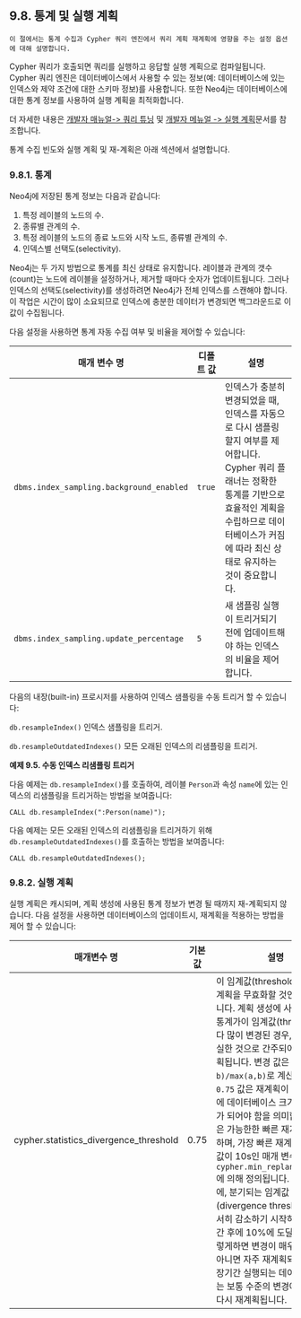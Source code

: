 
## 9.8. 통계 및 실행 계획

```
이 절에서는 통계 수집과 Cypher 쿼리 엔진에서 쿼리 계획 재계획에 영향을 주는 설정 옵션에 대해 설명합니다.
```

Cypher 쿼리가 호출되면 쿼리를 실행하고 응답할 실행 계획으로 컴파일됩니다. Cypher 쿼리 엔진은 데이터베이스에서 사용할 수 있는 정보(예: 데이터베이스에 있는 인덱스와 제약 조건에 대한 스키마 정보)를 사용합니다. 또한 Neo4j는 데이터베이스에 대한 통계 정보를 사용하여 실행 계획을 최적화합니다. 

더 자세한 내용은 [개발자 매뉴얼-> 쿼리 튜닝](https://neo4j.com/docs/developer-manual/3.4/cypher/query-tuning/) 및 [개발자 메뉴얼 -> 실행 계획](https://neo4j.com/docs/developer-manual/3.4/cypher/execution-plans/)문서를 참조합니다. 

통계 수집 빈도와 실행 계획 및 재-계획은 아래 섹션에서 설명합니다.

### 9.8.1. 통계

Neo4j에 저장된 통계 정보는 다음과 같습니다:

1. 특정 레이블의 노드의 수.
2. 종류별 관계의 수.
3. 특정 레이블의 노드의 종료 노드와 시작 노드, 종류별 관계의 수.
4. 인덱스별 선택도(selectivity).

Neo4j는 두 가지 방법으로 통계를 최신 상태로 유지합니다. 레이블과 관계의 갯수(count)는 노드에 레이블을 설정하거나, 제거할 때마다 숫자가 업데이트됩니다. 그러나 인덱스의 선택도(selectivity)를 생성하려면 Neo4j가 전체 인덱스를 스캔해야 합니다. 이 작업은 시간이 많이 소요되므로 인덱스에 충분한 데이터가 변경되면 백그라운드로 이 값이 수집됩니다.

다음 설정을 사용하면 통계 자동 수집 여부 및 비율을 제어할 수 있습니다:

| 매개 변수 명 | 디폴트 값 | 설명 |
|---|---|---|
| ```dbms.index_sampling.background_enabled``` | ```true``` | 인덱스가 충분히 변경되었을 때, 인덱스를 자동으로 다시 샘플링할지 여부를 제어합니다. Cypher 쿼리 플래너는 정확한 통계를 기반으로 효율적인 계획을 수립하므로 데이터베이스가 커짐에 따라 최신 상태로 유지하는 것이 중요합니다. |
| ```dbms.index_sampling.update_percentage``` | ```5``` | 새 샘플링 실행이 트리거되기 전에 업데이트해야 하는 인덱스의 비율을 제어합니다. |


다음의 내장(built-in) 프로시저를 사용하여 인덱스 샘플링을 수동 트리거 할 수 있습니다:

```db.resampleIndex()```
인덱스 샘플링을 트리거.

```db.resampleOutdatedIndexes()```
모든 오래된 인덱스의 리샘플링을 트리거.

**예제 9.5. 수동 인덱스 리샘플링 트리거**

다음 예제는 ```db.resampleIndex()```를 호출하여, 레이블 ```Person```과 속성 ```name```에 있는 인덱스의 리샘플링을 트리거하는 방법을 보여줍니다:

```
CALL db.resampleIndex(":Person(name)");
```  

다음 예제는 모든 오래된 인덱스의 리샘플링을 트리거하기 위해  ```db.resampleOutdatedIndexes()```를 호출하는 방법을 보여줍니다:

```
CALL db.resampleOutdatedIndexes();
```  

### 9.8.2. 실행 계획
실행 계획은 캐시되며, 계획 생성에 사용된 통계 정보가 변경 될 때까지 재-계획되지 않습니다. 다음 설정을 사용하면 데이터베이스의 업데이트시, 재계획을 적용하는 방법을 제어 할 수 있습니다:

| 매개변수 명 | 기본값 | 설명 |
|---|---|---|
| cypher.statistics_divergence_threshold | 0.75 | 이 임계값(threshold)은 실행 계획을 무효화할 것인지 결정합니다. 계획 생성에 사용된 기본 통계가이 임계값(threshold)보다 많이 변경된 경우, 계획은 부실한 것으로 간주되어 다시 재계획됩니다. 변경 값은 ```abs(a-b)/max(a,b)```로 계산됩니다. 즉, ```0.75``` 값은 재계획이 발생하기 전에 데이터베이스 크기가 약 4배가 되어야 함을 의미합니다. 값 0은 가능한한 빠른 재계획을 의미하며, 가장 빠른 재계획은 기본값이 10s인 매개 변수 ```cypher.min_replan_interval```에 의해 정의됩니다. 이 간격 후에, 분기되는 임계값(divergence threshold)은 서서히 감소하기 시작하여 약 7시간 후에 10%에 도달합니다. 이렇게하면 변경이 매우 큰 경우가 아니면 자주 재계획되지 않고, 장기간 실행되는 데이터베이스는 보통 수준의 변경에도 쿼리를 다시 재계획됩니다. |
